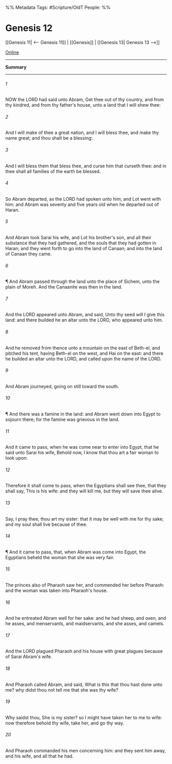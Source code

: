 

%% Metadata
Tags: #Scripture/OldT
People: 
%%
# Genesis 12
[[Genesis 11| <-- Genesis 11]] | [[Genesis]] | [[Genesis 13| Genesis 13 -->]]

[Online](https://churchofjesuschrist.org/study/scriptures/ot/gen/12?lang=eng)

---
__Summary__



---

###### 1
NOW the LORD had said unto Abram, Get thee out of thy country, and from thy kindred, and from thy father's house, unto a land that I will shew thee:
###### 2
And I will make of thee a great nation, and I will bless thee, and make thy name great; and thou shalt be a blessing:
###### 3
And I will bless them that bless thee, and curse him that curseth thee: and in thee shall all families of the earth be blessed.
###### 4
So Abram departed, as the LORD had spoken unto him; and Lot went with him: and Abram was seventy and five years old when he departed out of Haran.
###### 5
And Abram took Sarai his wife, and Lot his brother's son, and all their substance that they had gathered, and the souls that they had gotten in Haran; and they went forth to go into the land of Canaan; and into the land of Canaan they came.
###### 6
¶ And Abram passed through the land unto the place of Sichem, unto the plain of Moreh.  And the Canaanite was then in the land.
###### 7
And the LORD appeared unto Abram, and said, Unto thy seed will I give this land: and there builded he an altar unto the LORD, who appeared unto him.
###### 8
And he removed from thence unto a mountain on the east of Beth-el, and pitched his tent, having Beth-el on the west, and Hai on the east: and there he builded an altar unto the LORD, and called upon the name of the LORD.
###### 9
And Abram journeyed, going on still toward the south.
###### 10
¶ And there was a famine in the land: and Abram went down into Egypt to sojourn there; for the famine was grievous in the land.
###### 11
And it came to pass, when he was come near to enter into Egypt, that he said unto Sarai his wife, Behold now, I know that thou art a fair woman to look upon:
###### 12
Therefore it shall come to pass, when the Egyptians shall see thee, that they shall say, This is his wife: and they will kill me, but they will save thee alive.
###### 13
Say, I pray thee, thou art my sister: that it may be well with me for thy sake; and my soul shall live because of thee.
###### 14
¶ And it came to pass, that, when Abram was come into Egypt, the Egyptians beheld the woman that she was very fair.
###### 15
The princes also of Pharaoh saw her, and commended her before Pharaoh: and the woman was taken into Pharaoh's house.
###### 16
And he entreated Abram well for her sake: and he had sheep, and oxen, and he asses, and menservants, and maidservants, and she asses, and camels.
###### 17
And the LORD plagued Pharaoh and his house with great plagues because of Sarai Abram's wife.
###### 18
And Pharaoh called Abram, and said, What is this that thou hast done unto me?  why didst thou not tell me that she was thy wife?
###### 19
Why saidst thou, She is my sister?  so I might have taken her to me to wife: now therefore behold thy wife, take her, and go thy way.
###### 20
And Pharaoh commanded his men concerning him: and they sent him away, and his wife, and all that he had.



